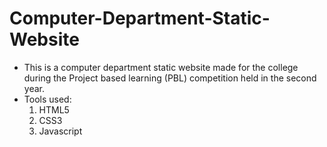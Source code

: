 # Computer-Department-Static-Website
- This is a computer department static website made for the college during the Project based learning (PBL) competition held in the second year.
- Tools used:
  1. HTML5
  2. CSS3
  3. Javascript
